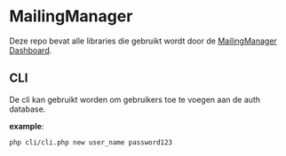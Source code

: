 # MailingManager

Deze repo bevat alle libraries die gebruikt wordt door de [MailingManager Dashboard](https://github.com/KSA-De-Biekorf/mailing-manager-dashboard). 

## CLI

De cli kan gebruikt worden om gebruikers toe te voegen aan de auth database.

**example**:
```bash
php cli/cli.php new user_name password123
```

